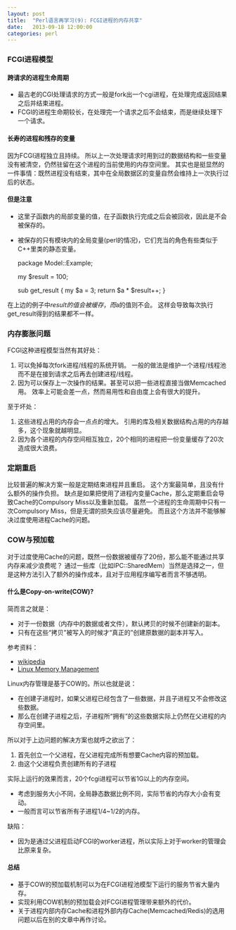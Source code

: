 ```yaml
---
layout: post
title:  "Perl语言再学习(9): FCGI进程的内存共享"
date:   2013-09-18 12:00:00
categories: perl
---
```



### FCGI进程模型

#### 跨请求的进程生命周期

* 最古老的CGI处理请求的方式一般是fork出一个cgi进程，在处理完成返回结果之后并结束进程。
* FCGI的进程生命期较长，在处理完一个请求之后不会结束，而是继续处理下一个请求。

#### 长寿的进程和残存的变量

因为FCGI进程独立且持续。
所以上一次处理请求时用到过的数据结构和一些变量没有被清空，仍然驻留在这个进程的当前使用的内存空间里。
其实也是挺显然的一件事情：既然进程没有结束，其中在全局数据区的变量自然会维持上一次执行过后的状态。

#### 但是注意

* 这里子函数内的局部变量的值，在子函数执行完成之后会被回收，因此是不会被保存的。
* 被保存的只有模块内的全局变量(perl的情况)，它们充当的角色有些类似于C++里类的静态变量。


	package Model::Example;
	
	my $result = 100;

	sub get_result {
		my $a = 3;
		return $a * $result++;
	}

在上边的例子中$result的值会被缓存，而$a的值则不会。
这样会导致每次执行get_result得到的结果都不一样。

### 内存膨胀问题

FCGI这种进程模型当然有其好处：

1. 可以免掉每次fork进程/线程的系统开销。
	一般的做法是维护一个进程/线程池而不是在接到请求之后再去创建进程/线程。
2. 因为可以保存上一次操作的结果。甚至可以把一些进程直接当做Memcached用。
	效率上可能会差一点，然而易用性和自由度上会有很大的提升。


至于坏处：

1. 这些进程占用的内存会一点点的增大。
	引用的库及相关数据结构占用的内存越多，这个现象就越明显。
2. 因为各个进程的内存空间相互独立，20个相同的进程把一份变量缓存了20次造成很大浪费。


### 定期重启

比较普遍的解决方案一般是定期结束进程并且重启。
这个方案最简单，且没有什么额外的操作负担。
缺点是如果把使用了进程内变量Cache，那么定期重启会导致Cache的Compulsory Miss以及重新加载。
虽然一个进程的生命周期中只有一次Compulsory Miss，但是无谓的损失应该尽量避免。
而且这个方法并不能够解决过度使用进程Cache的问题。

### COW与预加载

对于过度使用Cache的问题，既然一份数据被缓存了20份，那么能不能通过共享内存来减少浪费呢？
通过一些库（比如IPC::SharedMem）当然是选择之一，但是这种方法引入了额外的操作成本，且对于应用程序编写者而言不够透明。

#### 什么是Copy-on-write(COW)?

简而言之就是：

* 对于一份数据（内存中的数据或者文件），默认拷贝的时候不创建新的副本。
* 只有在这些“拷贝”被写入的时候才“真正的”创建原数据的副本并写入。

参考资料：

* [wikipedia](#http://en.wikipedia.org/wiki/Copy-on-write)
* [Linux Memory Management](#http://www.tldp.org/LDP/khg/HyperNews/get/memory/linuxmm.html)

Linux内存管理是基于COW的。所以也就是说：

* 在创建子进程时，如果父进程已经包含了一些数据，并且子进程又不会修改这些数据。
* 那么在创建子进程之后，子进程所“拥有”的这些数据实际上仍然在父进程的内存空间里。

所以对于上边问题的解决方案也就呼之欲出了：

1. 首先创立一个父进程，在父进程完成所有想要Cache内容的预加载。
2. 由这个父进程负责创建所有的子进程

实际上运行的效果而言，20个fcgi进程可以节省1G以上的内存空间。

* 考虑到服务大小不同，全局静态数据比例不同，实际节省的内存大小会有变动。
* 一般而言可以节省所有子进程1/4~1/2的内存。

缺陷：

* 因为是通过父进程启动FCGI的worker进程，所以实际上对于worker的管理会比原来复杂。

#### 总结

* 基于COW的预加载机制可以为在FCGI进程池模型下运行的服务节省大量内存。
* 实现利用COW机制的预加载会对FCGI进程管理带来额外的代价。
* 关于进程内部内存Cache和进程外部内存Cache(Memcached/Redis)的选用问题以后在别的文章中再作讨论。

